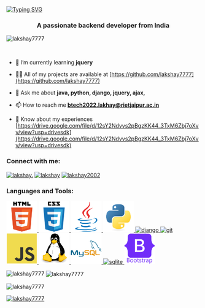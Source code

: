 <a href="https://git.io/typing-svg"><img src="https://readme-typing-svg.herokuapp.com?font=baloo+paaji+2&weight=500&size=36&pause=1000&color=BFF71A&background=FF2E0700&width=690&height=52&lines=Hi+%F0%9F%91%8B%2C+I'm+Lakshay" alt="Typing SVG" /></a>
<h3 align="center">A passionate backend developer from India</h3>

<p align="left"> <img src="https://komarev.com/ghpvc/?username=lakshay7777&label=Profile%20views&color=0e75b6&style=flat" alt="lakshay7777" /> </p>



<p align="left"> <a href="https://twitter.com/" target="blank"><img src="https://img.shields.io/twitter/follow/?logo=twitter&style=for-the-badge" alt="" /></a> </p>

- 🌱 I’m currently learning **jquery**

- 👨‍💻 All of my projects are available at [https://github.com/lakshay7777](https://github.com/lakshay7777)

- 💬 Ask me about **java, python, django, jquery, ajax,**

- 📫 How to reach me **btech2022.lakhay@rietjaipur.ac.in**

- 📄 Know about my experiences [https://drive.google.com/file/d/12sY2Ndvvs2pBgzKK44_3TxM6Zbj7oXvv/view?usp=drivesdk](https://drive.google.com/file/d/12sY2Ndvvs2pBgzKK44_3TxM6Zbj7oXvv/view?usp=drivesdk)

<h3 align="left">Connect with me:</h3>
<p align="left">
<a href="https://linkedin.com/in/lakshay." target="blank"><img align="center" src="https://raw.githubusercontent.com/rahuldkjain/github-profile-readme-generator/master/src/images/icons/Social/linked-in-alt.svg" alt="lakshay." height="60" width="80" /></a>
<a href="https://www.hackerrank.com/lakshay" target="blank"><img align="center" src="https://raw.githubusercontent.com/rahuldkjain/github-profile-readme-generator/master/src/images/icons/Social/hackerrank.svg" alt="lakshay" height="60" width="80" /></a>
<a href="https://www.leetcode.com/lakshay2002" target="blank"><img align="center" src="https://raw.githubusercontent.com/rahuldkjain/github-profile-readme-generator/master/src/images/icons/Social/leet-code.svg" alt="lakshay2002" height="60" width="80" /></a>
</p>

<h3 align="left">Languages and Tools:</h3>
<p align="left"><a href="https://www.w3.org/html/" target="_blank" rel="noreferrer"> <img src="https://raw.githubusercontent.com/devicons/devicon/master/icons/html5/html5-original-wordmark.svg" alt="html5" width="80" height="80"/> </a><a href="https://www.w3schools.com/css/" target="_blank" rel="noreferrer"> <img src="https://raw.githubusercontent.com/devicons/devicon/master/icons/css3/css3-original-wordmark.svg" alt="css3" width="80" height="80"/> </a><a href="https://www.java.com" target="_blank" rel="noreferrer"> <img src="https://raw.githubusercontent.com/devicons/devicon/master/icons/java/java-original.svg" alt="java" width="80" height="80"/> </a> <a href="https://www.python.org" target="_blank" rel="noreferrer"> <img src="https://raw.githubusercontent.com/devicons/devicon/master/icons/python/python-original.svg" alt="python" width="80" height="80"/> </a> <a href="https://www.djangoproject.com/" target="_blank" rel="noreferrer"> <img src="https://cdn.worldvectorlogo.com/logos/django.svg" alt="django" width="80" height="80"/> </a> <a href="https://git-scm.com/" target="_blank" rel="noreferrer"> <img src="https://www.vectorlogo.zone/logos/git-scm/git-scm-icon.svg" alt="git" width="80" height="80"/> </a>  <a href="https://developer.mozilla.org/en-US/docs/Web/JavaScript" target="_blank" rel="noreferrer"> <img src="https://raw.githubusercontent.com/devicons/devicon/master/icons/javascript/javascript-original.svg" alt="javascript" width="80" height="80"/> </a> <a href="https://www.linux.org/" target="_blank" rel="noreferrer"> <img src="https://raw.githubusercontent.com/devicons/devicon/master/icons/linux/linux-original.svg" alt="linux" width="80" height="80"/> </a> <a href="https://www.mysql.com/" target="_blank" rel="noreferrer"> <img src="https://raw.githubusercontent.com/devicons/devicon/master/icons/mysql/mysql-original-wordmark.svg" alt="mysql" width="80" height="80"/> </a> <a href="https://www.sqlite.org/" target="_blank" rel="noreferrer"> <img src="https://www.vectorlogo.zone/logos/sqlite/sqlite-icon.svg" alt="sqlite" width="80" height="80"/> </a> <a href="https://getbootstrap.com" target="_blank" rel="noreferrer"> <img src="https://raw.githubusercontent.com/devicons/devicon/master/icons/bootstrap/bootstrap-plain-wordmark.svg" alt="bootstrap" width="80" height="80"/> </a> </p>

<div><p><img align="left" src="https://github-readme-stats.vercel.app/api/top-langs?username=lakshay7777&show_icons=true&locale=en&layout=compact" alt="lakshay7777" /></p>
</div>

<p>&nbsp;<img align="center" src="https://github-readme-stats.vercel.app/api?username=lakshay7777&show_icons=true&locale=en" alt="lakshay7777" /></p>

<p><img align="center" src="https://github-readme-streak-stats.herokuapp.com/?user=lakshay7777&" alt="lakshay7777" /></p>
<p align="left"> <a href="https://github.com/ryo-ma/github-profile-trophy"><img src="https://github-profile-trophy.vercel.app/?username=lakshay7777" alt="lakshay7777" /></a> </p>

